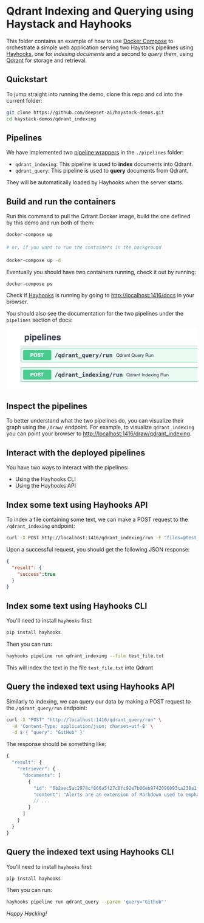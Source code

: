 # Qdrant Indexing and Querying using Haystack and Hayhooks

This folder contains an example of how to use [Docker Compose](https://docs.docker.com/compose/) to orchestrate
a simple web application serving two Haystack pipelines using [Hayhooks](https://github.com/deepset-ai/hayhooks), one for *indexing documents* and a second to *query them*,
using [Qdrant](https://github.com/qdrant/qdrant) for storage and retrieval.

## Quickstart

To jump straight into running the demo, clone this repo and cd into the current folder:

```bash
git clone https://github.com/deepset-ai/haystack-demos.git
cd haystack-demos/qdrant_indexing
```

## Pipelines

We have implemented two [pipeline wrappers](https://github.com/deepset-ai/hayhooks?tab=readme-ov-file#why-a-pipeline-wrapper) in the `./pipelines` folder:

- `qdrant_indexing`: This pipeline is used to **index** documents into Qdrant.
- `qdrant_query`: This pipeline is used to **query** documents from Qdrant.

They will be automatically loaded by Hayhooks when the server starts.

## Build and run the containers

Run this command to pull the Qdrant Docker image, build the one defined by this demo and run both of them:

```bash
docker-compose up

# or, if you want to run the containers in the background

docker-compose up -d
```

Eventually you should have two containers running, check it out by running:

```bash
docker-compose ps
```

Check if [Hayhooks](https://github.com/deepset-ai/hayhooks) is running by going to [http://localhost:1416/docs](http://localhost:1416/docs#) in your browser.

You should also see the documentation for the two pipelines under the `pipelines` section of docs:

![Hayhooks pipelines](./docs/pipelines.png)

## Inspect the pipelines

To better understand what the two pipelines do, you can visualize their graph using the `/draw/` endpoint. For example,
to visualize `qdrant_indexing` you can point your browser to
[http://localhost:1416/draw/qdrant_indexing](http://localhost:1416/draw/qdrant_indexing).

## Interact with the deployed pipelines

You have two ways to interact with the pipelines:

- Using the Hayhooks CLI
- Using the Hayhooks API

## Index some text using Hayhooks API

To index a file containing some text, we can make a POST request to the `/qdrant_indexing` endpoint:

```bash
curl -X POST http://localhost:1416/qdrant_indexing/run -F "files=@test_file.txt"
```

Upon a successful request, you should get the following JSON response:

```json
{
  "result": {
    "success":true
  }
}
```

## Index some text using Hayhooks CLI

You'll need to install `hayhooks` first:

```bash
pip install hayhooks
```

Then you can run:

```bash
hayhooks pipeline run qdrant_indexing --file test_file.txt
```

This will index the text in the file `test_file.txt` into Qdrant

## Query the indexed text using Hayhooks API

Similarly to indexing, we can query our data by making a POST request to the `/qdrant_query/run` endpoint:

```bash
curl -X "POST" "http://localhost:1416/qdrant_query/run" \
  -H 'Content-Type: application/json; charset=utf-8' \
  -d $'{ "query": "GitHub" }'
```

The response should be something like:

```js
{
  "result": {
    "retriever": {
      "documents": [
        {
          "id": "6b2aec5ac2978cf866a5f27c8fc92e7b06eb9742096093ca238a1fb8309cf139",
          "content": "Alerts are an extension of Markdown used to emphasize critical information. On GitHub, they are displayed with distinctive colors and icons to indicate the importance of the content.",
          // ...
        }
      ]
    }
  }
}
```

## Query the indexed text using Hayhooks CLI

You'll need to install `hayhooks` first:

```bash
pip install hayhooks
```

Then you can run:

```bash
hayhooks pipeline run qdrant_query --param 'query="Github"'
```

*Happy Hacking!*
